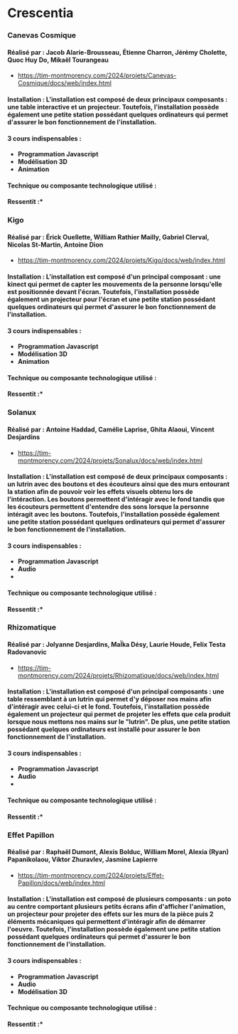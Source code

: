 # **Crescentia**
### **Canevas Cosmique**
#### **Réalisé par : Jacob Alarie-Brousseau, Étienne Charron, Jérémy Cholette, Quoc Huy Do, Mikaël Tourangeau**
 - https://tim-montmorency.com/2024/projets/Canevas-Cosmique/docs/web/index.html
#### **Installation : L'installation est composé de deux principaux composants : une table interactive et un projecteur. Toutefois, l'installation possède également une petite station possédant quelques ordinateurs qui permet d'assurer le bon fonctionnement de l'installation.**
#### **3 cours indispensables :**
 - **Programmation Javascript**
 - **Modélisation 3D**
 - **Animation**
#### **Technique ou composante technologique utilisé :**
#### **Ressentit :***
### **Kigo**
#### **Réalisé par : Érick Ouellette, William Rathier Mailly, Gabriel Clerval, Nicolas St-Martin, Antoine Dion**
 - https://tim-montmorency.com/2024/projets/Kigo/docs/web/index.html
#### **Installation : L'installation est composé d'un principal composant : une kinect qui permet de capter les mouvements de la personne lorsqu'elle est positionnée devant l'écran. Toutefois, l'installation possède également un projecteur pour l'écran et une petite station possédant quelques ordinateurs qui permet d'assurer le bon fonctionnement de l'installation.**
#### **3 cours indispensables :**
 - **Programmation Javascript**
 - **Modélisation 3D**
 - **Animation**
#### **Technique ou composante technologique utilisé :**
#### **Ressentit :***
### **Solanux**
#### **Réalisé par : Antoine Haddad, Camélie Laprise, Ghita Alaoui, Vincent Desjardins**
 - https://tim-montmorency.com/2024/projets/Sonalux/docs/web/index.html
#### **Installation : L'installation est composé de deux principaux composants : un lutrin avec des boutons et des écouteurs ainsi que des murs entourant la station afin de pouvoir voir les effets visuels obtenu lors de l'intéraction. Les boutons permettent d'intéragir avec le fond tandis que les écouteurs permettent d'entendre des sons lorsque la personne intéragit avec les boutons. Toutefois, l'installation possède également une petite station possédant quelques ordinateurs qui permet d'assurer le bon fonctionnement de l'installation.**
#### **3 cours indispensables :**
 - **Programmation Javascript**
 - **Audio**
 -
#### **Technique ou composante technologique utilisé :**
#### **Ressentit :***
### **Rhizomatique**
#### **Réalisé par : Jolyanne Desjardins, MaÏka Désy, Laurie Houde, Felix Testa Radovanovic**
 - https://tim-montmorency.com/2024/projets/Rhizomatique/docs/web/index.html
#### **Installation : L'installation est composé d'un principal composants : une table ressemblant à un lutrin qui permet d'y déposer nos mains afin d'intéragir avec celui-ci et le fond. Toutefois, l'installation possède également un projecteur qui permet de projeter les effets que cela produit lorsque nous mettons nos mains sur le "lutrin". De plus, une petite station possédant quelques ordinateurs est installé pour assurer le bon fonctionnement de l'installation.**
#### **3 cours indispensables :**
 - **Programmation Javascript**
 - **Audio**
 -
#### **Technique ou composante technologique utilisé :**
#### **Ressentit :***
### **Effet Papillon**
#### **Réalisé par : Raphaël Dumont, Alexis Bolduc, William Morel, Alexia (Ryan) Papanikolaou, Viktor Zhuravlev, Jasmine Lapierre**
 - https://tim-montmorency.com/2024/projets/Effet-Papillon/docs/web/index.html
#### **Installation : L'installation est composé de plusieurs composants : un poto au centre comportant plusieurs petits écrans afin d'afficher l'animation, un projecteur pour projeter des effets sur les murs de la pièce puis 2 éléments mécaniques qui permettent d'intéragir afin de démarrer l'oeuvre. Toutefois, l'installation possède également une petite station possédant quelques ordinateurs qui permet d'assurer le bon fonctionnement de l'installation.**
#### **3 cours indispensables :**
 - **Programmation Javascript**
 - **Audio**
 - **Modélisation 3D**
#### **Technique ou composante technologique utilisé :**
#### **Ressentit :***


